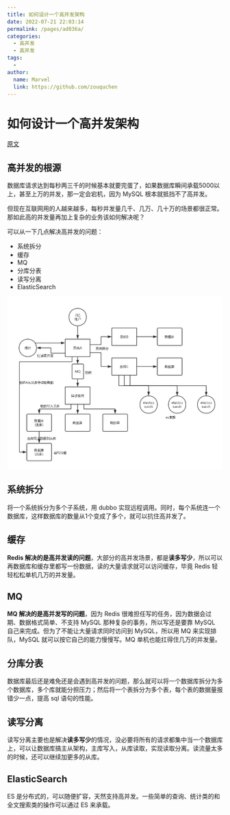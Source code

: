 ```yaml
---
title: 如何设计一个高并发架构
date: 2022-07-21 22:03:14
permalink: /pages/ad036a/
categories:
  - 高并发
  - 高并发
tags:
  - 
author: 
  name: Marvel
  link: https://github.com/zouquchen
---
```


# 如何设计一个高并发架构

[原文](https://github.com/doocs/advanced-java/blob/main/docs/high-concurrency/high-concurrency-design.md)

## 高并发的根源

数据库请求达到每秒两三千的时候基本就要完蛋了，如果数据库瞬间承载5000以上，甚至上万的并发，那一定会宕机，因为 MySQL 根本就抵挡不了高并发。

但现在互联网用的人越来越多，每秒并发量几千、几万、几十万的场景都很正常。那如此高的并发量再加上复杂的业务该如何解决呢？

可以从一下几点解决高并发的问题：

- 系统拆分
- 缓存
- MQ
- 分库分表
- 读写分离
- ElasticSearch

![high-concurrency-system-design](https://raw.githubusercontent.com/zouquchen/Images/main/imgs/high-concurrency-system-design.png)

## 系统拆分

将一个系统拆分为多个子系统，用 dubbo 实现远程调用。同时，每个系统连一个数据库，这样数据库的数量从1个变成了多个，就可以抗住高并发了。

## 缓存

**Redis 解决的是高并发读的问题**，大部分的高并发场景，都是**读多写少**，所以可以再数据库和缓存里都写一份数据，读的大量请求就可以访问缓存，毕竟 Redis 轻轻松松单机几万的并发量。

## MQ

**MQ 解决的是高并发写的问题**，因为 Redis 很难担任写的任务，因为数据会过期、数据格式简单、不支持 MySQL 那种复杂的事务，所以写还是要靠 MySQL 自己来完成。但为了不能让大量请求同时访问到 MySQL，所以用 MQ 来实现排队，MySQL 就可以按它自己的能力慢慢写。MQ 单机也能扛得住几万的并发量。

## 分库分表

数据库最后还是难免还是会遇到高并发的问题，那么就可以将一个数据库拆分为多个数据库，多个库就能分担压力；然后将一个表拆分为多个表，每个表的数据量报错少一点，提高 sql 语句的性能。

## 读写分离

读写分离主要也是解决**读多写少**的情况，没必要将所有的请求都集中当一个数据库上，可以让数据库搞主从架构，主库写入，从库读取，实现读取分离。读流量太多的时候，还可以继续加更多的从库。

## ElasticSearch

ES 是分布式的，可以随便扩容，天然支持高并发。一些简单的查询、统计类的和全文搜索类的操作可以通过 ES 来承载。

